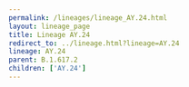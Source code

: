```yaml
---
permalink: /lineages/lineage_AY.24.html
layout: lineage_page
title: Lineage AY.24
redirect_to: ../lineage.html?lineage=AY.24
lineage: AY.24
parent: B.1.617.2
children: ['AY.24']
---
```

